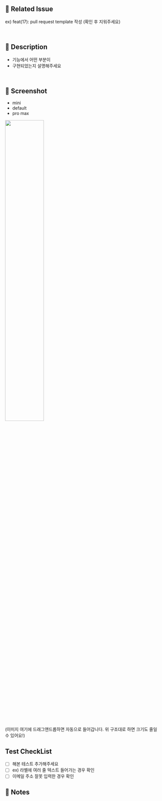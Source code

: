 ## 📌 Related Issue
ex) feat(17): pull request template 작성
  (확인 후 지워주세요)
  
<br/>

## 🚀 Description
- 기능에서 어떤 부분이
- 구현되었는지 설명해주세요
  
<br/>

## 📸 Screenshot
- mini
- default
- pro max
<img src="파일주소" width="50%" height="50%"/>

(이미지 여기에 드래그앤드롭하면 자동으로 들어갑니다. 위 구조대로 하면 크기도 줄일 수 있어요!)
<br/>

## Test CheckList
- [ ] 해본 테스트 추가해주세요
- [ ] ex) 라벨에 여러 줄 텍스트 들어가는 경우 확인
- [ ] 이메일 주소 잘못 입력한 경우 확인

## 📢 Notes
